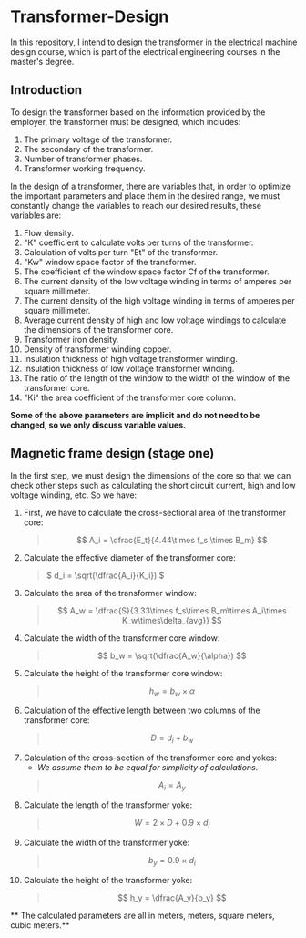 # Transformer-Design
In this repository, I intend to design the transformer in the electrical machine design course, which is part of the electrical engineering courses in the master's degree.
## Introduction
To design the transformer based on the information provided by the employer, the transformer must be designed, which includes:
1. The primary voltage of the transformer.
2. The secondary of the transformer.
3. Number of transformer phases.
4. Transformer working frequency.

In the design of a transformer, there are variables that, in order to optimize the important parameters and place them in the desired range, we must constantly change the variables to reach our desired results, these variables are:
1. Flow density.
2. "K" coefficient to calculate volts per turns of the transformer.
3. Calculation of volts per turn "Et" of the transformer.
4. "Kw" window space factor of the transformer.
5. The coefficient of the window space factor Cf of the transformer.
6. The current density of the low voltage winding in terms of amperes per square millimeter. 
7. The current density of the high voltage winding in terms of amperes per square millimeter.
8. Average current density of high and low voltage windings to calculate the dimensions of the transformer core.
9. Transformer iron density.
10. Density of transformer winding copper.
11. Insulation thickness of high voltage transformer winding.
12. Insulation thickness of low voltage transformer winding.
13. The ratio of the length of the window to the width of the window of the transformer core.
14. "Ki" the area coefficient of the transformer core column.

**Some of the above parameters are implicit and do not need to be changed, so we only discuss variable values.**

## Magnetic frame design (stage one)
In the first step, we must design the dimensions of the core so that we can check other steps such as calculating the short circuit current, high and low voltage winding, etc. So we have:

 1. First, we have to calculate the cross-sectional area of the transformer core:
	> $$ A_i = \dfrac{E_t}{4.44\times f_s \times B_m} $$
 2. Calculate the effective diameter of the transformer core:
	 > $ d_i = \sqrt(\dfrac{A_i}{K_i}) $
 3. Calculate the area of the transformer window:
	 > $$ A_w = \dfrac{S}{3.33\times f_s\times B_m\times A_i\times K_w\times\delta_{avg}} $$
 4. Calculate the width of the transformer core window:
	 > $$ b_w = \sqrt(\dfrac{A_w}{\alpha}) $$
 5. Calculate the height of the transformer core window:
	 > $$ h_w = b_w \times \alpha $$
 6. Calculation of the effective length between two columns of the transformer core:
	 > $$ D = d_i + b_w $$
 7. Calculation of the cross-section of the transformer core and yokes:
	- *We assume them to be equal for simplicity of calculations.*
	> $$ A_i = A_y $$
 8. Calculate the length of the transformer yoke:
	  > $$ W = 2\times D + 0.9\times d_i $$
 9. Calculate the width of the transformer yoke:
	  > $$ b_y = 0.9\times d_i $$
 10. Calculate the height of the transformer yoke:
	  > $$ h_y = \dfrac{A_y}{b_y} $$
 
 ** The calculated parameters are all in meters, meters, square meters, cubic meters.**
